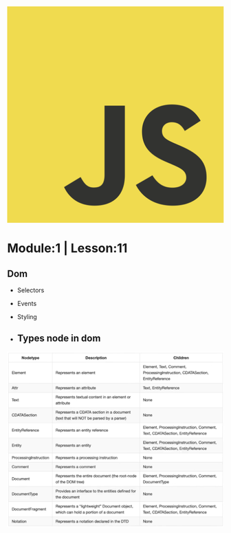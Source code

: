 ![alt img](../JavaScript-logo.png)

## <h1>Module:1  |  Lesson:11</h1>

## Dom   
- Selectors
- Events
- Styling

- ## Types node in dom
![alt img](./typesOfNodeInDom.png)